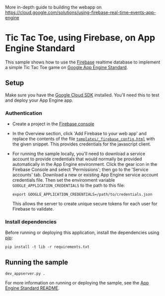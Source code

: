 More in-depth guide to building the webapp on https://cloud.google.com/solutions/using-firebase-real-time-events-app-engine

# Tic Tac Toe, using Firebase, on App Engine Standard

This sample shows how to use the [Firebase](https://firebase.google.com/)
realtime database to implement a simple Tic Tac Toe game on [Google App Engine
Standard](https://cloud.google.com/appengine).

## Setup

Make sure you have the [Google Cloud SDK](https://cloud.google.com/sdk/)
installed. You'll need this to test and deploy your App Engine app.

### Authentication

* Create a project in the [Firebase
  console](https://firebase.google.com/console)
* In the Overview section, click 'Add Firebase to your web app' and replace the
  contents of the file
  [`templates/_firebase_config.html`](templates/_firebase_config.html) with the
  given snippet. This provides credentials for the javascript client.
* For running the sample locally, you'll need to download a service account to
  provide credentials that would normally be provided automatically in the App
  Engine environment. Click the gear icon in the Firebase Console and select
  'Permissions'; then go to the 'Service accounts' tab. Download a new or
  existing App Engine service account credentials file. Then set the environment
  variable `GOOGLE_APPLICATION_CREDENTIALS` to the path to this file:

      export GOOGLE_APPLICATION_CREDENTIALS=/path/to/credentials.json

  This allows the server to create unique secure tokens for each user for
  Firebase to validate.

### Install dependencies

Before running or deploying this application, install the dependencies using
[pip](http://pip.readthedocs.io/en/stable/):

    pip install -t lib -r requirements.txt

## Running the sample

    dev_appserver.py .

For more information on running or deploying the sample, see the [App Engine
Standard README](../../README.md).
